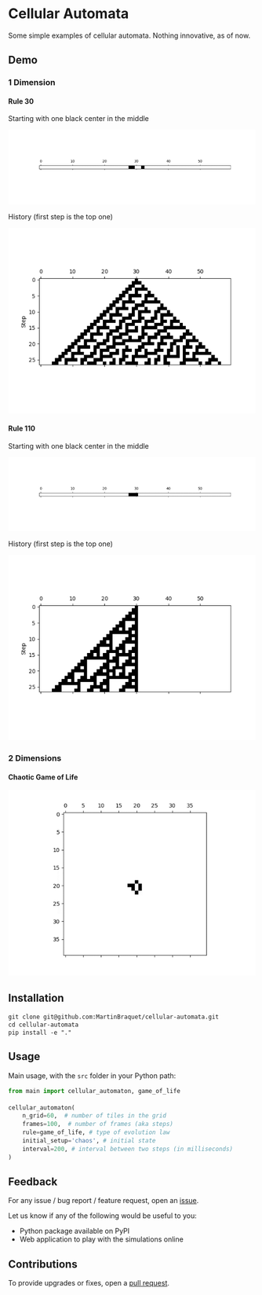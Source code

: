 # Cellular Automata

Some simple examples of cellular automata. Nothing innovative, as of now.

## Demo

### 1 Dimension

#### Rule 30

Starting with one black center in the middle

![animation_1d_rule_1d_rule_number_30_center_25_200.gif](src/results/animation_1d_rule_1d_rule_number_30_center_25_200.gif)

History (first step is the top one)

![animation_1d_center_25_200_history.png](src/results/animation_1d_center_25_200_history.png)

#### Rule 110

Starting with one black center in the middle

![animation_1d_rule_1d_rule_number_110_center_25_200.gif](src/results/animation_1d_rule_1d_rule_number_110_center_25_200.gif)

History (first step is the top one)

![animation_1d_rule_1d_rule_number_110_center_25_200_history.png](src/results/animation_1d_rule_1d_rule_number_110_center_25_200_history.png)

### 2 Dimensions

#### Chaotic Game of Life

![animation_chaos_300_100.gif](src/results/animation_chaos_300_100.gif)


## Installation

```shell
git clone git@github.com:MartinBraquet/cellular-automata.git
cd cellular-automata
pip install -e "."
```

## Usage

Main usage, with the `src` folder in your Python path:

```python
from main import cellular_automaton, game_of_life

cellular_automaton(
    n_grid=60,  # number of tiles in the grid
    frames=100,  # number of frames (aka steps)
    rule=game_of_life, # type of evolution law
    initial_setup='chaos', # initial state
    interval=200, # interval between two steps (in milliseconds)
)
```

## Feedback

For any issue / bug report / feature request,
open an [issue](https://github.com/MartinBraquet/cellular-automata/issues).

Let us know if any of the following would be useful to you:
* Python package available on PyPI
* Web application to play with the simulations online

## Contributions

To provide upgrades or fixes, open a [pull request](https://github.com/MartinBraquet/cellular-automata/pulls).